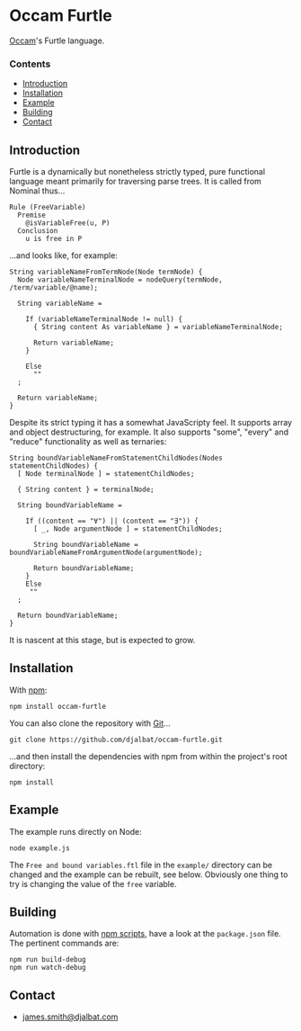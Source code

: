 # Occam Furtle

[Occam](https://github.com/djalbat/occam)'s Furtle language.

### Contents

- [Introduction](#introduction)
- [Installation](#installation)
- [Example](#example)
- [Building](#building)
- [Contact](#contact)

## Introduction

Furtle is a dynamically but nonetheless strictly typed, pure functional language meant primarily for traversing parse trees. 
It is called from Nominal thus...

```
Rule (FreeVariable)
  Premise
    @isVariableFree(u, P)
  Conclusion
    u is free in P
```

...and looks like, for example:

```
String variableNameFromTermNode(Node termNode) {
  Node variableNameTerminalNode = nodeQuery(termNode, /term/variable/@name);
  
  String variableName = 

    If (variableNameTerminalNode != null) {
      { String content As variableName } = variableNameTerminalNode;
    
      Return variableName;
    } 

    Else 
      ""
  ;
  
  Return variableName;
}
```

Despite its strict typing it has a somewhat JavaScripty feel.
It supports array and object destructuring, for example.
It also supports "some", "every" and "reduce" functionality as well as ternaries:

```
String boundVariableNameFromStatementChildNodes(Nodes statementChildNodes) {
  [ Node terminalNode ] = statementChildNodes;

  { String content } = terminalNode;

  String boundVariableName = 

    If ((content == "∀") || (content == "∃")) {
      [ _, Node argumentNode ] = statementChildNodes;

      String boundVariableName = boundVariableNameFromArgumentNode(argumentNode);
  
      Return boundVariableName;
    }
    Else
     ""
  ;

  Return boundVariableName;
}
```

It is nascent at this stage, but is expected to grow.

## Installation

With [npm](https://www.npmjs.com/):

    npm install occam-furtle

You can also clone the repository with [Git](https://git-scm.com/)...

    git clone https://github.com/djalbat/occam-furtle.git

...and then install the dependencies with npm from within the project's root directory:

    npm install

## Example

The example runs directly on Node:

```
node example.js
```

The `Free and bound variables.ftl` file in the `example/` directory can be changed and the example can be rebuilt, see below.
Obviously one thing to try is changing the value of the `free` variable.

## Building

Automation is done with [npm scripts](https://docs.npmjs.com/misc/scripts), have a look at the `package.json` file. The pertinent commands are:

    npm run build-debug
    npm run watch-debug

## Contact

* james.smith@djalbat.com

